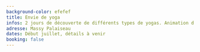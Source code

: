 ```yaml
---
background-color: efefef
title: Envie de yoga
infos: 2 jours de découverte de différents types de yogas. Animation d'une séance de yoga du rire
adresse: Massy Palaiseau
dates: Début juillet, détails à venir
booking: false
---
```

